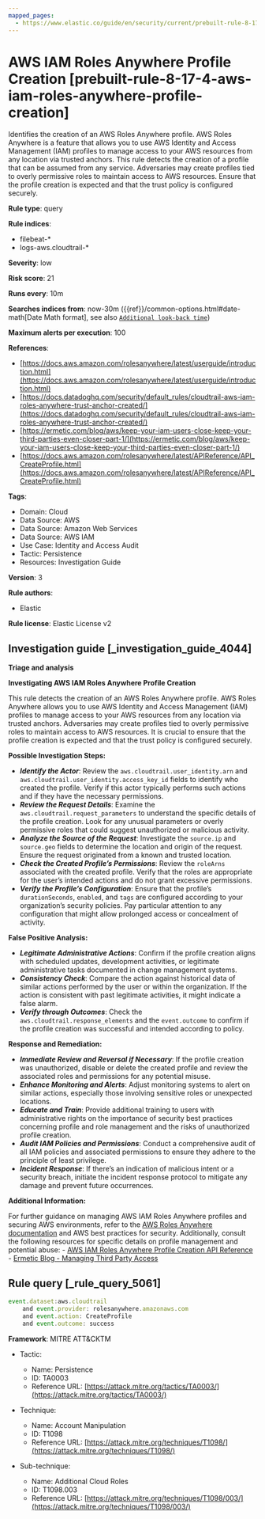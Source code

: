 ```yaml
---
mapped_pages:
  - https://www.elastic.co/guide/en/security/current/prebuilt-rule-8-17-4-aws-iam-roles-anywhere-profile-creation.html
---
```


# AWS IAM Roles Anywhere Profile Creation [prebuilt-rule-8-17-4-aws-iam-roles-anywhere-profile-creation]

Identifies the creation of an AWS Roles Anywhere profile. AWS Roles Anywhere is a feature that allows you to use AWS Identity and Access Management (IAM) profiles to manage access to your AWS resources from any location via trusted anchors. This rule detects the creation of a profile that can be assumed from any service. Adversaries may create profiles tied to overly permissive roles to maintain access to AWS resources. Ensure that the profile creation is expected and that the trust policy is configured securely.

**Rule type**: query

**Rule indices**:

* filebeat-*
* logs-aws.cloudtrail-*

**Severity**: low

**Risk score**: 21

**Runs every**: 10m

**Searches indices from**: now-30m ({{ref}}/common-options.html#date-math[Date Math format], see also [`Additional look-back time`](docs-content://solutions/security/detect-and-alert/create-detection-rule.md#rule-schedule))

**Maximum alerts per execution**: 100

**References**:

* [https://docs.aws.amazon.com/rolesanywhere/latest/userguide/introduction.html](https://docs.aws.amazon.com/rolesanywhere/latest/userguide/introduction.html)
* [https://docs.datadoghq.com/security/default_rules/cloudtrail-aws-iam-roles-anywhere-trust-anchor-created/](https://docs.datadoghq.com/security/default_rules/cloudtrail-aws-iam-roles-anywhere-trust-anchor-created/)
* [https://ermetic.com/blog/aws/keep-your-iam-users-close-keep-your-third-parties-even-closer-part-1/](https://ermetic.com/blog/aws/keep-your-iam-users-close-keep-your-third-parties-even-closer-part-1/)
* [https://docs.aws.amazon.com/rolesanywhere/latest/APIReference/API_CreateProfile.html](https://docs.aws.amazon.com/rolesanywhere/latest/APIReference/API_CreateProfile.html)

**Tags**:

* Domain: Cloud
* Data Source: AWS
* Data Source: Amazon Web Services
* Data Source: AWS IAM
* Use Case: Identity and Access Audit
* Tactic: Persistence
* Resources: Investigation Guide

**Version**: 3

**Rule authors**:

* Elastic

**Rule license**: Elastic License v2

## Investigation guide [_investigation_guide_4044]

**Triage and analysis**

**Investigating AWS IAM Roles Anywhere Profile Creation**

This rule detects the creation of an AWS Roles Anywhere profile. AWS Roles Anywhere allows you to use AWS Identity and Access Management (IAM) profiles to manage access to your AWS resources from any location via trusted anchors. Adversaries may create profiles tied to overly permissive roles to maintain access to AWS resources. It is crucial to ensure that the profile creation is expected and that the trust policy is configured securely.

**Possible Investigation Steps:**

* ***Identify the Actor***: Review the `aws.cloudtrail.user_identity.arn` and `aws.cloudtrail.user_identity.access_key_id` fields to identify who created the profile. Verify if this actor typically performs such actions and if they have the necessary permissions.
* ***Review the Request Details***: Examine the `aws.cloudtrail.request_parameters` to understand the specific details of the profile creation. Look for any unusual parameters or overly permissive roles that could suggest unauthorized or malicious activity.
* ***Analyze the Source of the Request***: Investigate the `source.ip` and `source.geo` fields to determine the location and origin of the request. Ensure the request originated from a known and trusted location.
* ***Check the Created Profile’s Permissions***: Review the `roleArns` associated with the created profile. Verify that the roles are appropriate for the user’s intended actions and do not grant excessive permissions.
* ***Verify the Profile’s Configuration***: Ensure that the profile’s `durationSeconds`, `enabled`, and `tags` are configured according to your organization’s security policies. Pay particular attention to any configuration that might allow prolonged access or concealment of activity.

**False Positive Analysis:**

* ***Legitimate Administrative Actions***: Confirm if the profile creation aligns with scheduled updates, development activities, or legitimate administrative tasks documented in change management systems.
* ***Consistency Check***: Compare the action against historical data of similar actions performed by the user or within the organization. If the action is consistent with past legitimate activities, it might indicate a false alarm.
* ***Verify through Outcomes***: Check the `aws.cloudtrail.response_elements` and the `event.outcome` to confirm if the profile creation was successful and intended according to policy.

**Response and Remediation:**

* ***Immediate Review and Reversal if Necessary***: If the profile creation was unauthorized, disable or delete the created profile and review the associated roles and permissions for any potential misuse.
* ***Enhance Monitoring and Alerts***: Adjust monitoring systems to alert on similar actions, especially those involving sensitive roles or unexpected locations.
* ***Educate and Train***: Provide additional training to users with administrative rights on the importance of security best practices concerning profile and role management and the risks of unauthorized profile creation.
* ***Audit IAM Policies and Permissions***: Conduct a comprehensive audit of all IAM policies and associated permissions to ensure they adhere to the principle of least privilege.
* ***Incident Response***: If there’s an indication of malicious intent or a security breach, initiate the incident response protocol to mitigate any damage and prevent future occurrences.

**Additional Information:**

For further guidance on managing AWS IAM Roles Anywhere profiles and securing AWS environments, refer to the [AWS Roles Anywhere documentation](https://docs.aws.amazon.com/rolesanywhere/latest/userguide/introduction.html) and AWS best practices for security. Additionally, consult the following resources for specific details on profile management and potential abuse: - [AWS IAM Roles Anywhere Profile Creation API Reference](https://docs.aws.amazon.com/rolesanywhere/latest/APIReference/API_CreateProfile.html) - [Ermetic Blog - Managing Third Party Access](https://ermetic.com/blog/aws/keep-your-iam-users-close-keep-your-third-parties-even-closer-part-1/)


## Rule query [_rule_query_5061]

```js
event.dataset:aws.cloudtrail
    and event.provider: rolesanywhere.amazonaws.com
    and event.action: CreateProfile
    and event.outcome: success
```

**Framework**: MITRE ATT&CKTM

* Tactic:

    * Name: Persistence
    * ID: TA0003
    * Reference URL: [https://attack.mitre.org/tactics/TA0003/](https://attack.mitre.org/tactics/TA0003/)

* Technique:

    * Name: Account Manipulation
    * ID: T1098
    * Reference URL: [https://attack.mitre.org/techniques/T1098/](https://attack.mitre.org/techniques/T1098/)

* Sub-technique:

    * Name: Additional Cloud Roles
    * ID: T1098.003
    * Reference URL: [https://attack.mitre.org/techniques/T1098/003/](https://attack.mitre.org/techniques/T1098/003/)



